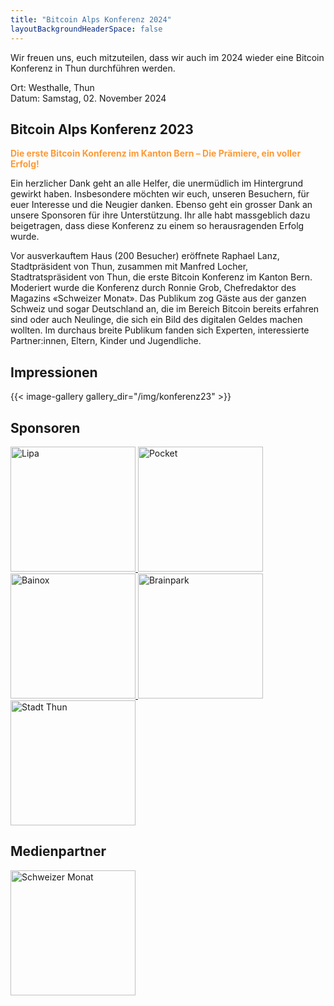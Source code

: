 ```yaml
---
title: "Bitcoin Alps Konferenz 2024"
layoutBackgroundHeaderSpace: false
---
```


Wir freuen uns, euch mitzuteilen, dass wir auch im 2024 wieder eine Bitcoin Konferenz in Thun durchführen werden.

Ort: Westhalle, Thun<br />
Datum: Samstag, 02. November 2024


## Bitcoin Alps Konferenz 2023

<p style="color:#ff9933"><b>Die erste Bitcoin Konferenz im Kanton Bern – Die Prämiere, ein voller Erfolg!</b></p>

Ein herzlicher Dank geht an alle Helfer, die unermüdlich im Hintergrund gewirkt haben. Insbesondere möchten wir euch, unseren Besuchern, für euer Interesse und die Neugier danken. Ebenso geht ein grosser Dank an unsere Sponsoren für ihre Unterstützung. Ihr alle habt massgeblich dazu beigetragen, dass diese Konferenz zu einem so herausragenden Erfolg wurde.

Vor ausverkauftem Haus (200 Besucher) eröffnete Raphael Lanz, Stadtpräsident von Thun, zusammen mit Manfred Locher, Stadtratspräsident von Thun, die erste Bitcoin Konferenz im Kanton Bern. Moderiert wurde die Konferenz durch Ronnie Grob, Chefredaktor des Magazins «Schweizer Monat». Das Publikum zog Gäste aus der ganzen Schweiz und sogar Deutschland an, die im Bereich Bitcoin bereits erfahren sind oder auch Neulinge, die sich ein Bild des digitalen Geldes machen wollten. Im durchaus breite Publikum fanden sich Experten, interessierte Partner:innen, Eltern, Kinder und Jugendliche.

## Impressionen

{{< image-gallery gallery_dir="/img/konferenz23" >}}

## Sponsoren

<a href="https://lipa.swiss/" target="_blank">
    <img src="/img/sponsor/lipa.jpg" alt="Lipa" width="200"/>
</a>

<a href="https://pocketbitcoin.com/" target="_blank">
    <img src="/img/sponsor/pocket.svg" alt="Pocket" width="200"/>
</a>

<a href="https://www.bainox.com/" target="_blank">
    <img src="/img/sponsor/bainox.svg" alt="Bainox" width="200"/>
</a>

<a href="https://brainpark.ch/" target="_blank">
    <img src="/img/sponsor/brainpark.png" alt="Brainpark" style="width: 200px;">
</a>

<a href="https://www.thun.ch/" target="_blank">
    <img src="/img/sponsor/stadtthun.png" alt="Stadt Thun" style="width: 200px;">
</a>

## Medienpartner

<a href="https://schweizermonat.ch" target="_blank">
    <img src="/img/sponsor/schweizermonat.svg" alt="Schweizer Monat" style="width: 200px;">
</a>
